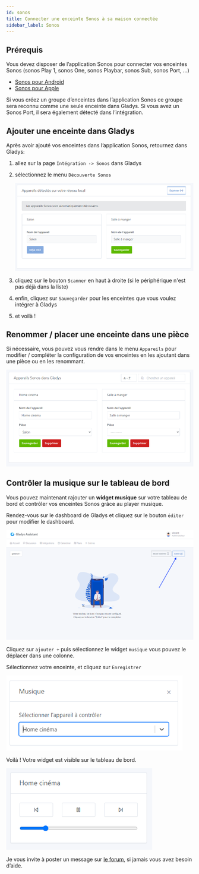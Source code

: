 ```yaml
---
id: sonos
title: Connecter une enceinte Sonos à sa maison connectée
sidebar_label: Sonos
---
```


## Prérequis

Vous devez disposer de l’application Sonos pour connecter vos enceintes Sonos (sonos Play 1, sonos One, sonos Playbar, sonos Sub, sonos Port, …)

- [Sonos pour Android](https://play.google.com/store/apps/details?id=com.sonos.acr2&hl=fr&gl=US)
- [Sonos pour Apple](https://apps.apple.com/fr/app/sonos/id1488977981)

Si vous créez un groupe d’enceintes dans l’application Sonos ce groupe sera reconnu comme une seule enceinte dans Gladys. Si vous avez un Sonos Port, il sera également détecté dans l’intégration.

## Ajouter une enceinte dans Gladys

Après avoir ajouté vos enceintes dans l’application Sonos, retournez dans Gladys:

1. allez sur la page `Intégration -> Sonos` dans Gladys
2. sélectionnez le menu `Découverte Sonos`

   ![Découverte Sonos](../../../../../static/img/docs/fr/configuration/sonos/sonos_discovery.png)

3. cliquez sur le bouton `Scanner` en haut à droite (si le périphérique n'est pas déjà dans la liste)
4. enfin, cliquez sur `Sauvegarder` pour les enceintes que vous voulez intégrer à Gladys
5. et voilà !

## Renommer / placer une enceinte dans une pièce

Si nécessaire, vous pouvez vous rendre dans le menu `Appareils` pour modifier / compléter la configuration de vos enceintes en les ajoutant dans une pièce ou en les renommant.

![Appareils Sonos](../../../../../static/img/docs/fr/configuration/sonos/add_sonos_speaker.png)

## Contrôler la musique sur le tableau de bord

Vous pouvez maintenant rajouter un **widget musique** sur votre tableau de bord et contrôler vos enceintes Sonos grâce au player musique.

Rendez-vous sur le dashboard de Gladys et cliquez sur le bouton `éditer` pour modifier le dashboard.

![Edition dashboard Gladys](../../../../../static/img/docs/fr/configuration/sonos/edit_dashboard.png)

Cliquez sur `ajouter +` puis sélectionnez le widget `musique` vous pouvez le déplacer dans une colonne.

Sélectionnez votre enceinte, et cliquez sur `Enregistrer`

![Edition Widget musique](../../../../../static/img/docs/fr/configuration/sonos/edit_music_widget.png)

Voilà ! Votre widget est visible sur le tableau de bord.

![Widget musique Gladys](../../../../../static/img/docs/fr/configuration/sonos/music_widget.png)


Je vous invite à poster un message sur [le forum](https://community.gladysassistant.com/), si jamais vous avez besoin d’aide.
